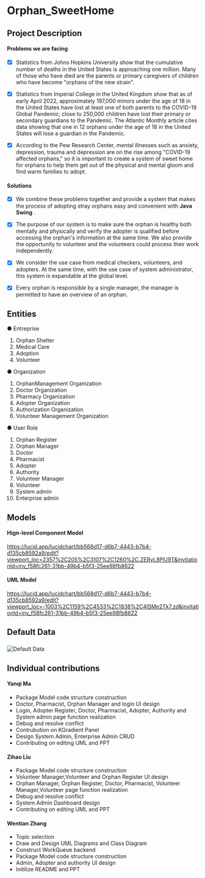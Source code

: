 # Orphan_SweetHome

## Project Description
#### Problems we are facing

* [x] Statistics from Johns Hopkins University show that the cumulative number of deaths in the United States is approaching one million. Many of those who have died are the parents or primary caregivers of children who have become "orphans of the new strain".

* [x] Statistics from Imperial College in the United Kingdom show that as of early April 2022, approximately 197,000 minors under the age of 18 in the United States have lost at least one of both parents to the COVID-19 Global Pandemic; close to 250,000 children have lost their primary or secondary guardians to the Pandemic. The Atlantic Monthly article cites data showing that one in 12 orphans under the age of 18 in the United States will lose a guardian in the Pandemic.

* [x] According to the Pew Research Center, mental illnesses such as anxiety, depression, trauma and depression are on the rise among "COVID-19 affected orphans," so it is important to create a system of sweet home for orphans to help them get out of the physical and mental gloom and find warm families to adopt.

#### Solutions
* [x] We combine these problems together and provide a system that makes the process of adopting stray orphans easy and convenient with **Java Swing** .
* [x] The purpose of our system is to make sure the orphan is healthy both mentally and physically and verify the adopter is qualified before accessing the orphan's information at the same time. We also provide the opportunity to volunteer and the volunteers could process their work independently.
* [x] We consider the use case from medical checkers, volunteers, and adopters. At the same time, with the use case of system administrator, this system is expandable at the global level. 
* [x] Every orphan is responsible by a single manager, the manager is permitted to have an overview of an orphan.


## Entities  
● Entreprise
1. Orphan Shelter
2. Medical Care
3. Adoption
4. Volunteer


● Organization
1. OrphanManagement Organization
2. Doctor Organization
3. Pharmacy Organization
4. Adopter Organization
5. Authorization Organization
6. Volunteer Management Organization


● User Role
1. Orphan Register
2. Orphan Manager
3. Doctor
4. Pharmacist
5. Adopter
6. Authority
7. Volunteer Manager
8. Volunteer 
9. System admin
10. Enterprise admin



## Models
#### Hign-level Component Model

https://lucid.app/lucidchart/bb568d17-d6b7-4443-b7b4-d135cb8592a9/edit?viewport_loc=2357%2C205%2C3107%2C1260%2C.ZERyL8PfJ9T&invitationId=inv_f58fc261-31bb-49b4-b5f3-25ee98fb8622

#### UML Model

https://lucid.app/lucidchart/bb568d17-d6b7-4443-b7b4-d135cb8592a9/edit?viewport_loc=-1003%2C1159%2C4533%2C1838%2C4lSMe2Tk7.zd&invitationId=inv_f58fc261-31bb-49b4-b5f3-25ee98fb8622

## Default Data
### 

<img src= "https://github.com/YanqiMa1/AED_Final/blob/main/Defalut%20data.png" alt="Default Data">

## Individual contributions

#### Yanqi Ma
 - Package Model code structure construction
 - Doctor, Pharmacist, Orphan Manager and login UI design
 - Login, Adopter Register, Doctor, Pharmacist, Adopter, Authority and System admin page function realization
 - Debug and resolve conflict
 - Contrubution on KGradient Panel
 - Design System Admin, Enterprise Admin CRUD
 - Contributing on editing UML and PPT

#### Zihao Liu
 - Package Model code structure construction
 - Volunteer Manager,Volunteer and Orphan Register UI design
 - Orphan Manager, Orphan Register, Doctor, Pharmacist, Volunteer Manager,Volunteer page function realization
 - Debug and resolve conflict
 - System Admin Dashboard design
 - Contributing on editing UML and PPT


#### Wentian Zhang
- Topic selection
- Draw and Design UML Diagrams and Class Diagram
- Construct WorkQueue backend
- Package Model code structure construction
- Admin, Adopter and authority UI design
- Initilize README and PPT